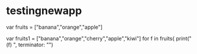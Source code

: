 # testingnewapp
var fruits = ["banana","orange","apple"]

var fruits1 = ["banana","orange","cherry","apple","kiwi"]
for f in fruits{
    print("\(f) ", terminator: "")

